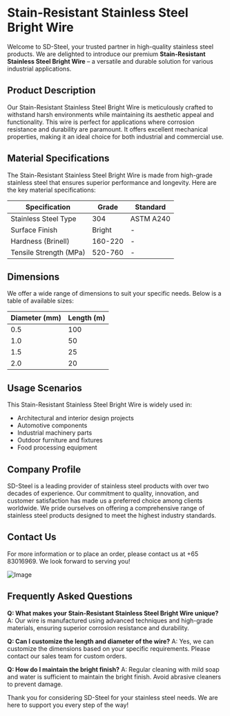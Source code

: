 # Stain-Resistant Stainless Steel Bright Wire

Welcome to SD-Steel, your trusted partner in high-quality stainless steel products. We are delighted to introduce our premium **Stain-Resistant Stainless Steel Bright Wire** – a versatile and durable solution for various industrial applications.

## Product Description
Our Stain-Resistant Stainless Steel Bright Wire is meticulously crafted to withstand harsh environments while maintaining its aesthetic appeal and functionality. This wire is perfect for applications where corrosion resistance and durability are paramount. It offers excellent mechanical properties, making it an ideal choice for both industrial and commercial use.

## Material Specifications
The Stain-Resistant Stainless Steel Bright Wire is made from high-grade stainless steel that ensures superior performance and longevity. Here are the key material specifications:

| Specification | Grade | Standard |
|---------------|-------|----------|
| Stainless Steel Type | 304 | ASTM A240 |
| Surface Finish | Bright | - |
| Hardness (Brinell) | 160-220 | - |
| Tensile Strength (MPa) | 520-760 | - |

## Dimensions
We offer a wide range of dimensions to suit your specific needs. Below is a table of available sizes:

| Diameter (mm) | Length (m) |
|---------------|------------|
| 0.5           | 100        |
| 1.0           | 50         |
| 1.5           | 25         |
| 2.0           | 20         |

## Usage Scenarios
This Stain-Resistant Stainless Steel Bright Wire is widely used in:
- Architectural and interior design projects
- Automotive components
- Industrial machinery parts
- Outdoor furniture and fixtures
- Food processing equipment

## Company Profile
SD-Steel is a leading provider of stainless steel products with over two decades of experience. Our commitment to quality, innovation, and customer satisfaction has made us a preferred choice among clients worldwide. We pride ourselves on offering a comprehensive range of stainless steel products designed to meet the highest industry standards.

## Contact Us
For more information or to place an order, please contact us at +65 83016969. We look forward to serving you!

![Image](https://github.com/user-attachments/assets/2567258e-e124-4816-932d-1809bd27ef0b)

## Frequently Asked Questions
**Q: What makes your Stain-Resistant Stainless Steel Bright Wire unique?**
A: Our wire is manufactured using advanced techniques and high-grade materials, ensuring superior corrosion resistance and durability. 

**Q: Can I customize the length and diameter of the wire?**
A: Yes, we can customize the dimensions based on your specific requirements. Please contact our sales team for custom orders.

**Q: How do I maintain the bright finish?**
A: Regular cleaning with mild soap and water is sufficient to maintain the bright finish. Avoid abrasive cleaners to prevent damage.

Thank you for considering SD-Steel for your stainless steel needs. We are here to support you every step of the way!